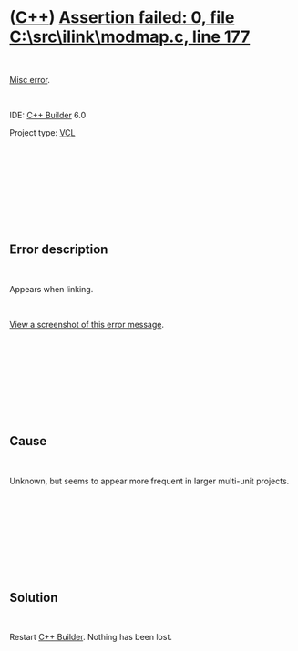 



 

 

 

 

 

([C++](Cpp.htm)) [Assertion failed: 0, file C:\\src\\ilink\\modmap.c, line 177](CppMiscErrorAssertionFailedModmapC.htm)
=======================================================================================================================

 

[Misc error](CppMiscError.htm).

 

IDE: [C++ Builder](CppBuilder.htm) 6.0

Project type: [VCL](CppVcl.htm)

 

 

 

 

 

Error description
-----------------

 

Appears when linking.

 

[View a screenshot of this error
message](CppMiscErrorAssertionFailedModmapC.PNG).

 

 

 

 

 

Cause
-----

 

Unknown, but seems to appear more frequent in larger multi-unit
projects.

 

 

 

 

 

Solution
--------

 

Restart [C++ Builder](CppBuilder.htm). Nothing has been lost.

 

 

 

 

 





 



